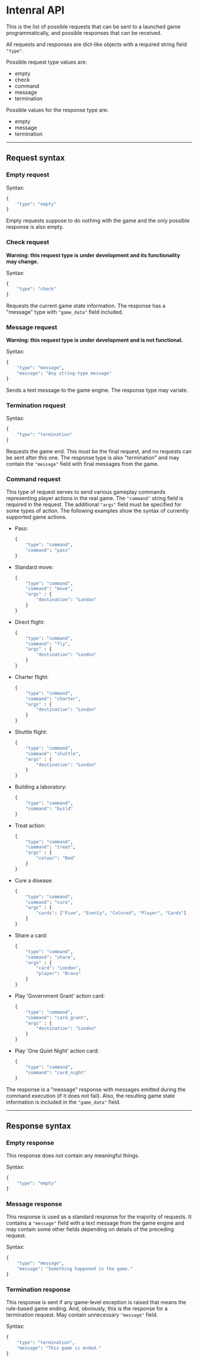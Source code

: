 # Intenral API

This is the list of possible requests that can be sent to a launched game programmatically, and possible responses that can be received.

All requests and responses are dict-like objects with a required string field `"type"`.

Possible request type values are:

- empty
- check
- command
- message
- termination

Possible values for the response type are:

- empty
- message
- termination

---

## Request syntax

### Empty request

Syntax:

```python
{
    "type": "empty"
}
```

Empty requests suppose to do nothing with the game and the only possible response is also empty.

### Check request

**Warning: this request type is under development and its functionality may change.**

Syntax:

```python
{
    "type": "check"
}
```

Requests the current game state information. The response has a "message" type with `"game_data"` field included.

### Message request

**Warning: this request type is under development and is not functional.**

Syntax:

```python
{
    "type": "message",
    "message": "Any string-type message"
}
```

Sends a text message to the game engine. The response type may variate.

### Termination request

Syntax:

```python
{
    "type": "termination"
}
```

Requests the game end. This must be the final request, and no requests can be sent after this one. The response type is also "termination" and may contain the `"message"` field with final messages from the game.


### Command request

This type of request serves to send various gameplay commands representing player actions in the real game. The `"command"` string field is required in the request. The additional `"args"` field must be specified for some types of action. The following examples show the syntax of currently supported game actions.

* Pass:
  ```python
  {
      "type": "command",
      "command": "pass"
  }
  ```

* Standard move:
  ```python
  {
      "type": "command",
      "command": "move",
      "args" : {
          "destination": "London"
      }
  }
  ```

* Direct flight:
  ```python
  {
      "type": "command",
      "command": "fly",
      "args" : {
          "destination": "London"
      }
  }
  ```

* Charter flight:
  ```python
  {
      "type": "command",
      "command": "charter",
      "args" : {
          "destination": "London"
      }
  }
  ```

* Shuttle flight:
  ```python
  {
      "type": "command",
      "command": "shuttle",
      "args" : {
          "destination": "London"
      }
  }
  ```

* Building a laboratory:
  ```python
  {
      "type": "command",
      "command": "build"
  }
  ```

* Treat action:
  ```python
  {
      "type": "command",
      "command": "treat",
      "args" : {
          "colour": "Red"
      }
  }
  ```

* Cure a disease:
  ```python
  {
      "type": "command",
      "command": "cure",
      "args" : {
          "cards": ["Five", "Evenly", "Colored", "Player", "Cards"]
      }
  }
  ```

* Share a card:
  ```python
  {
      "type": "command",
      "command": "share",
      "args" : {
          "card": "London",
          "player": "Bravo"
      }
  }
  ```

* Play 'Government Grant' action card:
  ```python
  {
      "type": "command",
      "command": "card_grant",
      "args" : {
          "destination": "London"
      }
  }
  ```

* Play 'One Quiet Night' action card:
  ```python
  {
      "type": "command",
      "command": "card_night"
  }
  ```

The response is a "message" response with messages emitted during the command execution (if it does not fail). Also, the resulting game state information is included in the `"game_data"` field.

---

## Response syntax

### Empty response

This response does not contain any meaningful things.

Syntax:

```python
{
    "type": "empty"
}
```

### Message response

This response is used as a standard response for the majority of requests. It contains a `"message"` field with a text message from the game engine and may contain some other fields depending on details of the preceding request.

Syntax:

```python
{
    "type": "message",
    "message": "Something happened in the game."
}
```

### Termination response

This response is sent if any game-level exception is raised that means the rule-based game ending. And, obviously, this is the response for a termination request. May contain unnecessary `"message"` field.

Syntax:

```python
{
    "type": "termination",
    "message": "This game is ended."
}
```

